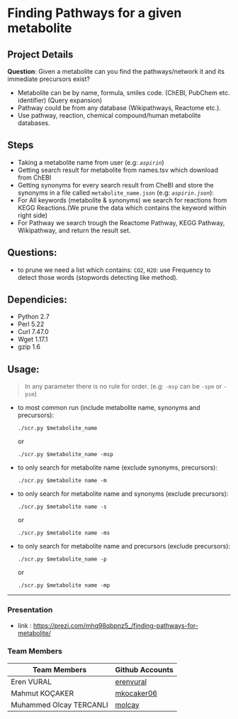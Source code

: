 # Finding Pathways for a given metabolite

## Project Details
__Question__: Given a metabolite can you find the pathways/network it and its immediate precursors
exist?
* Metabolite can be by name, formula, smiles code. (ChEBI, PubChem etc. identifier) (Query expansion)
* Pathway could be from any database (Wikipathways, Reactome etc.).
* Use pathway, reaction, chemical compound/human metabolite databases.

##  Steps
- Taking a metabolite name from user (e.g: _`aspirin`_)
- Getting search result for metabolite from names.tsv which download from ChEBI
- Getting synonyms for every search result from CheBI and store the synonyms in a file called `metabolite_name.json` (e.g: _`aspirin.json`_):
- For All keywords (metabolite & synonyms) we search for reactions from KEGG Reactions.(We prune the data which contains the keyword within right side)
- For Pathway we search trough the Reactome Pathway, KEGG Pathway, Wikipathway, and return the result set.

## Questions:
- to prune we need a list which contains: `CO2`, `H2O`: use Frequency to detect those words (stopwords detecting like method).

## Dependicies:
- Python 2.7
- Perl 5.22
- Curl 7.47.0
- Wget 1.17.1
- gzip 1.6

## Usage:

> In any parameter there is no rule for order. (e.g: `-msp` can be `-spm` or `-psm`)

- to most common run (include metabolite name, synonyms and precursors):

	``` ./scr.py $metabolite_name ```
	
	or
	
	``` ./scr.py $metabolite_name -msp ``` 

- to only search for metabolite name (exclude synonyms, precursors):

	``` ./scr.py $metabolite name -m ```

- to only search for metabolite name and synonyms (exclude precursors):

	``` ./scr.py $metabolite name -s ```

	or

	``` ./scr.py $metabolite name -ms ```

- to only search for metabolite name and precursors (exclude precursors):

	``` ./scr.py $metabolite_name -p ```

	or

	``` ./scr.py $metabolite name -mp ```
	
---
### Presentation
* link : https://prezi.com/mhq98qbpnz5_/finding-pathways-for-metabolite/

### Team Members
| Team Members            | Github Accounts                           |
|-------------------------|-------------------------------------------|
| Eren VURAL              |[erenvural](https://github.com/erenvural)  |
| Mahmut KOÇAKER          |[mkocaker06](https://github.com/mkocaker06)|
| Muhammed Olcay TERCANLI |[molcay](https://github.com/molcay)        |
